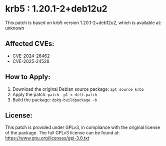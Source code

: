 # krb5 : 1.20.1-2+deb12u2

This patch is based on krb5 version 1.20.1-2+deb12u2, which is available at:
unknown

## Affected CVEs:
- CVE-2024-26462
- CVE-2025-24528

## How to Apply:
1. Download the original Debian source package: `apt source krb5`
2. Apply the patch: `patch -p1 < diff.patch`
3. Build the package: `dpkg-buildpackage -b`

## License:
This patch is provided under GPLv3, in compliance with the original license of the package.
The full GPLv3 license can be found at: https://www.gnu.org/licenses/gpl-3.0.txt
